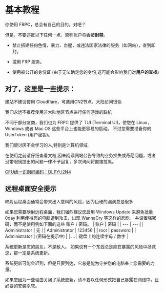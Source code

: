 # 基本教程

你使用 FRPC，总会有自己的目的，对吧？

但是，不要违反以下任何一点，否则账户将会被**封禁**。

* 禁止搭建任何色情、暴力、血腥，或违法国家法律的服务（如网站），查到即封。
* 滥用 FRP 服务。

* 使用被公开的身份证 (由于无法确定您的身份,这可能会影响我们对**用户的查找**)

## 对了，这里是一些提示：

建站不建议套用 Cloudflare，可选用CN2节点，大陆访问很快

我们永远不推荐使用非大陆地区节点进行任何游戏的联机

不同于部分友商，我们也为 FRPC 提供了 TUI (Terminal UI)，使您在 Linux，Windows 或者 Mac OS 这些平台上也能更容易的启动。 不过您需要准备你的 UserToken (用户秘钥)。

我们很讨厌不会学习的人,特别是计算机领域,

在使用之前请仔细查看文档,因未阅读网站公告导致的业务损失或奇葩问题，或者没带眼镜提出的问题一律不予回复，多次询问将直接拉黑。

[CFU统一识别码编码：DLPYU2N4](https://cfu.openfrp.net/)

## 远程桌面安全提示

映射远程桌面通常会带来出人意料的风险，因为巨硬的漏洞总是很多

如果您需要映射远程桌面，我们强烈建议您启用 Windows Update 来避免批量 0day 利用使得您的电脑遭到攻击，出现 WannaCry 等这样的悲剧。
并设置强密码，而不是使用例如下面的这些 账户 / 密码。
| 账户 | 密码 |
| --- | --- |
| Administrator | 无 |
| Administrator | 123456 |
| root | password |
| Administrator | (密码在提示中) |
| ... | 键盘上的连续字母 / 数字 |

系统更新是您的朋友，不是敌人。 如果说有一个东西总是能在暴露的风险中拯救您，那一定是系统更新。

系统更新可能会迟到，但是只要到达，它总是能为守护您的电脑奉上您需要的力量。

如果您因为一些理由关闭了系统更新，请不要以任何形式把自己暴露在网络中，且必要的安装杀软。
